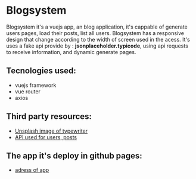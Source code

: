 # Blogsystem 

Blogsystem it's a vuejs app, an blog application, it's cappable of generate users pages, load their posts, list all users. Blogsystem has a responsive design that change according to the width of screen used in the acess. It's uses a fake api provide by : **jsonplaceholder.typicode**,  using api requests to receive information, and dynamic generate pages.

## Tecnologies used:

* vuejs framework
* vue router
* axios

## Third party resources:

* [Unsplash image of typewriter](http://unsplash.com/)
* [API used for users, posts](https://jsonplaceholder.typicode.com/)

## The app it's deploy in github pages:

* [adress of app](https://lucasrr94.github.io/blogsystem/)